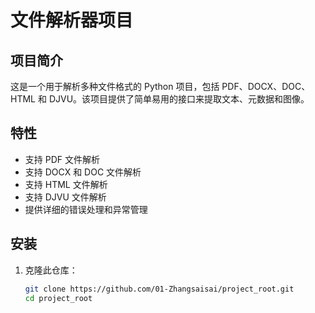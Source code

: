# 文件解析器项目

## 项目简介

这是一个用于解析多种文件格式的 Python 项目，包括 PDF、DOCX、DOC、HTML 和 DJVU。该项目提供了简单易用的接口来提取文本、元数据和图像。

## 特性

- 支持 PDF 文件解析
- 支持 DOCX 和 DOC 文件解析
- 支持 HTML 文件解析
- 支持 DJVU 文件解析
- 提供详细的错误处理和异常管理

## 安装

1. 克隆此仓库：

   ```bash
   git clone https://github.com/01-Zhangsaisai/project_root.git
   cd project_root
